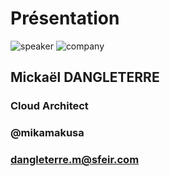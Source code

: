 <!-- .slide: class="speaker-slide" -->

# Présentation

![speaker](./assets/images/speakers/md.jpg)
![company](./assets/images/logo-sfeir-blanc.png)


<h2> Mickaël <span>DANGLETERRE</span></h2>

### Cloud Architect
<!-- .element: class="icon-rule icon-first" -->

### @mikamakusa
<!-- .element: class="icon-second" -->

### dangleterre.m@sfeir.com
<!-- .element: class="icon-third" -->
